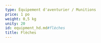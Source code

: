 ```yaml
---
type: Équipement d'aventurier / Munitions
price: 1 po
weight: 0,5 kg
unity: 20
id: equipment_hd.md#flèches
title: Flèches
---
```


